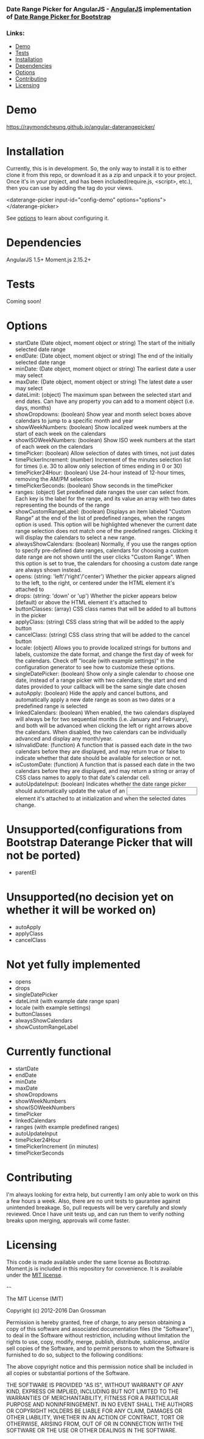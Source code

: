 ### Date Range Picker for AngularJS - [AngularJS](https://github.com/angular/angular.js/) implementation of [Date Range Picker for Bootstrap](https://github.com/dangrossman/bootstrap-daterangepicker)

### Links:
- [Demo](#demo)
- [Tests](#tests)
- [Installation](#installation)
- [Dependencies](#dependencies)
- [Options](#options)
- [Contributing](#contributing)
- [Licensing](#licensing)

# Demo
https://raymondcheung.github.io/angular-daterangepicker/

# Installation
Currently, this is in development.  So, the only way to install it is to either clone it from this repo, or download it as a zip and unpack it to your project.  Once it's in your project, and has been included(require.js, \<script>, etc.), then you can use by adding the tag do your views.

\<daterange-picker input-id="config-demo" options="options">\</daterange-picker>

See [options](#options) to learn about configuring it.

# Dependencies
AngularJS 1.5+
Moment.js 2.15.2+

# Tests
Coming soon!

# Options
- startDate (Date object, moment object or string) The start of the initially selected date range
- endDate: (Date object, moment object or string) The end of the initially selected date range
- minDate: (Date object, moment object or string) The earliest date a user may select
- maxDate: (Date object, moment object or string) The latest date a user may select
- dateLimit: (object) The maximum span between the selected start and end dates. Can have any property you can add to a moment object (i.e. days, months)
- showDropdowns: (boolean) Show year and month select boxes above calendars to jump to a specific month and year
- showWeekNumbers: (boolean) Show localized week numbers at the start of each week on the calendars
- showISOWeekNumbers: (boolean) Show ISO week numbers at the start of each week on the calendars
- timePicker: (boolean) Allow selection of dates with times, not just dates
- timePickerIncrement: (number) Increment of the minutes selection list for times (i.e. 30 to allow only selection of times ending in 0 or 30)
- timePicker24Hour: (boolean) Use 24-hour instead of 12-hour times, removing the AM/PM selection
- timePickerSeconds: (boolean) Show seconds in the timePicker
- ranges: (object) Set predefined date ranges the user can select from. Each key is the label for the range, and its value an array with two dates representing the bounds of the range
- showCustomRangeLabel: (boolean) Displays an item labeled "Custom Range" at the end of the list of predefined ranges, when the ranges option is used. This option will be highlighted whenever the current date range selection does not match one of the predefined ranges. Clicking it will display the calendars to select a new range.
- alwaysShowCalendars: (boolean) Normally, if you use the ranges option to specify pre-defined date ranges, calendars for choosing a custom date range are not shown until the user clicks "Custom Range". When this option is set to true, the calendars for choosing a custom date range are always shown instead.
- opens: (string: 'left'/'right'/'center') Whether the picker appears aligned to the left, to the right, or centered under the HTML element it's attached to
- drops: (string: 'down' or 'up') Whether the picker appears below (default) or above the HTML element it's attached to
- buttonClasses: (array) CSS class names that will be added to all buttons in the picker
- applyClass: (string) CSS class string that will be added to the apply button
- cancelClass: (string) CSS class string that will be added to the cancel button
- locale: (object) Allows you to provide localized strings for buttons and labels, customize the date format, and change the first day of week for the calendars. Check off "locale (with example settings)" in the configuration generator to see how to customize these options.
- singleDatePicker: (boolean) Show only a single calendar to choose one date, instead of a range picker with two calendars; the start and end dates provided to your callback will be the same single date chosen
- autoApply: (boolean) Hide the apply and cancel buttons, and automatically apply a new date range as soon as two dates or a predefined range is selected
- linkedCalendars: (boolean) When enabled, the two calendars displayed will always be for two sequential months (i.e. January and February), and both will be advanced when clicking the left or right arrows above the calendars. When disabled, the two calendars can be individually advanced and display any month/year.
- isInvalidDate: (function) A function that is passed each date in the two calendars before they are displayed, and may return true or false to indicate whether that date should be available for selection or not.
- isCustomDate: (function) A function that is passed each date in the two calendars before they are displayed, and may return a string or array of CSS class names to apply to that date's calendar cell.
- autoUpdateInput: (boolean) Indicates whether the date range picker should automatically update the value of an <input> element it's attached to at initialization and when the selected dates change.

# Unsupported(configurations from Bootstrap Daterange Picker that will not be ported)
- parentEl

# Unsupported(no decision yet on whether it will be worked on)
- autoApply
- applyClass
- cancelClass

# Not yet fully implemented
- opens
- drops
- singleDatePicker
- dateLimit (with example date range span)
- locale (with example settings)
- buttonClasses
- alwaysShowCalendars
- showCustomRangeLabel

# Currently functional
- startDate
- endDate
- minDate
- maxDate
- showDropdowns
- showWeekNumbers
- showISOWeekNumbers
- timePicker
- linkedCalendars
- ranges (with example predefined ranges)
- autoUpdateInput
- timePicker24Hour
- timePickerIncrement (in minutes)
- timePickerSeconds

# Contributing
I'm always looking for extra help, but currently I am only able to work on this a few hours a week.  Also, there are no unit tests to gaurantee against unintended breakage.  So, pull requests will be very carefully and slowly reviewed.  Once I have unit tests up, and can run them to verify nothing breaks upon merging, approvals will come faster.

# Licensing

This code is made available under the same license as Bootstrap. Moment.js is included in this repository
for convenience. It is available under the [MIT license](http://www.opensource.org/licenses/mit-license.php).

--

The MIT License (MIT)

Copyright (c) 2012-2016 Dan Grossman

Permission is hereby granted, free of charge, to any person obtaining a copy
of this software and associated documentation files (the "Software"), to deal
in the Software without restriction, including without limitation the rights
to use, copy, modify, merge, publish, distribute, sublicense, and/or sell
copies of the Software, and to permit persons to whom the Software is
furnished to do so, subject to the following conditions:

The above copyright notice and this permission notice shall be included in
all copies or substantial portions of the Software.

THE SOFTWARE IS PROVIDED "AS IS", WITHOUT WARRANTY OF ANY KIND, EXPRESS OR
IMPLIED, INCLUDING BUT NOT LIMITED TO THE WARRANTIES OF MERCHANTABILITY,
FITNESS FOR A PARTICULAR PURPOSE AND NONINFRINGEMENT. IN NO EVENT SHALL THE
AUTHORS OR COPYRIGHT HOLDERS BE LIABLE FOR ANY CLAIM, DAMAGES OR OTHER
LIABILITY, WHETHER IN AN ACTION OF CONTRACT, TORT OR OTHERWISE, ARISING FROM,
OUT OF OR IN CONNECTION WITH THE SOFTWARE OR THE USE OR OTHER DEALINGS IN
THE SOFTWARE.
